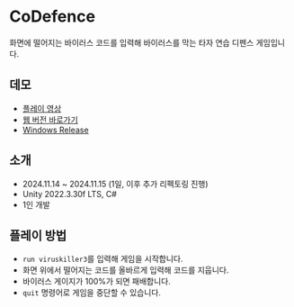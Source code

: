 # CoDefence
화면에 떨어지는 바이러스 코드를 입력해 바이러스를 막는 타자 연습 디펜스 게임입니다.

## 데모
- [플레이 영상](https://youtu.be/d_d7eyaYCBs)
- [웹 버전 바로가기](https://taeahnk.github.io/CoDefence/)
- [Windows Release](https://github.com/TaeAhnK/CoDefence/releases/tag/v1.1.1)

## 소개
- 2024.11.14 ~ 2024.11.15 (1일, 이후 추가 리펙토링 진행)
- Unity 2022.3.30f LTS, C#
- 1인 개발

## 플레이 방법
- `run viruskiller3`를 입력해 게임을 시작합니다.
- 화면 위에서 떨어지는 코드를 올바르게 입력해 코드를 지웁니다.
- 바이러스 게이지가 100%가 되면 패배합니다.
- `quit` 명령어로 게임을 중단할 수 있습니다.

